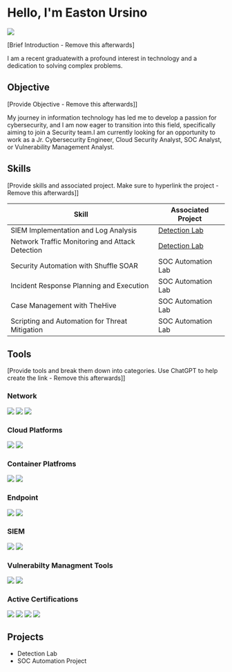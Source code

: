 # Hello, I'm Easton Ursino
<a href="https://linkedin.com/in.easton-u-953731157"><img src="https://img.shields.io/badge/-LinkedIn-0072b1?&style=for-the-badge&logo=linkedin&logoColor=white" /></a>

[Brief Introduction - Remove this afterwards]

I am a recent graduatewith a profound interest in technology and a dedication to solving complex problems.

## Objective
[Provide Objective - Remove this afterwards]]

My journey in information technology has led me to develop a passion for cybersecurity, and I am now eager to transition into this field, specifically aiming to join a Security team.I am currently looking for an opportunity to work as a Jr. Cybersecurity Engineer, Cloud Security Analyst, SOC Analyst, or Vulnerability Management Analyst.

## Skills
[Provide skills and associated project. Make sure to hyperlink the project - Remove this afterwards]]

| Skill                                         | Associated Project         |
|-----------------------------------------------|----------------------------|
| SIEM Implementation and Log Analysis          | <a href="https://google.com">Detection Lab</a>|
| Network Traffic Monitoring and Attack Detection | <a href="https://google.com">Detection Lab</a>|
| Security Automation with Shuffle SOAR         | SOC Automation Lab|
| Incident Response Planning and Execution      | SOC Automation Lab|
| Case Management with TheHive                  | SOC Automation Lab|
| Scripting and Automation for Threat Mitigation | SOC Automation Lab|

## Tools
[Provide tools and break them down into categories. Use ChatGPT to help create the link - Remove this afterwards]]


### Network
<div>
    <img src="https://img.shields.io/badge/-Wireshark-1679A7?&style=for-the-badge&logo=Wireshark&logoColor=white" />
    <img src="https://img.shields.io/badge/-Suricata-EF3B2D?&style=for-the-badge&logo=Suricata&logoColor=white" />
    <img src="https://img.shields.io/badge/-Zeek-777BB4?&style=for-the-badge&logo=Zeek&logoColor=white" />
</div>

### Cloud Platforms
<div>
    <img src="https://img.shields.io/badge/-Microsoft_Azure-0078D4?&style=for-the-badge&logo=Microsoft&logoColor=white" />
    <img src="https://img.shields.io/badge/-Amazon_AWS-232F3E?&style=for-the-badge&logo=Amazon%20AWS&logoColor=white" />
</div>

### Container Platfroms
<div> 
<img src="https://img.shields.io/badge/-Docker-2496ED?&style=for-the-badge&logo=Docker&logoColor=white" />
<img src="https://img.shields.io/badge/-Kubernetes-326CE5?&style=for-the-badge&logo=Kubernetes&logoColor=white" />
</div>

### Endpoint
<div>
<img src="https://img.shields.io/badge/-Microsoft_Defender_for_Endpoint-00A4EF?&style=for-the-badge&logo=Microsoft&logoColor=white" />
<img src="https://img.shields.io/badge/-Amazon_GuardDuty-232F3E?&style=for-the-badge&logo=Amazon%20AWS&logoColor=white" />
</div>

### SIEM
<div>
<img src="https://img.shields.io/badge/-Microsoft_Sentinel-0078D4?&style=for-the-badge&logo=Microsoft&logoColor=white" />
 <img src="https://img.shields.io/badge/-Splunk-000000?&style=for-the-badge&logo=Splunk&logoColor=white" />
</div>

### Vulnerabilty Managment Tools
<div>
<img src="https://img.shields.io/badge/-Qualys-EC3237?&style=for-the-badge&logo=Qualys&logoColor=white" />
<img src="https://img.shields.io/badge/-CrowdStrike-3D81F6?&style=for-the-badge&logo=CrowdStrike&logoColor=white" />
</div>    

### Active Certifications
   
<img src="https://img.shields.io/badge/-Security%2B-FF0000?&style=for-the-badge&logo=CompTIA&logoColor=white" />
<img src="https://img.shields.io/badge/-Azure%20SC%3A900-0078D4?&style=for-the-badge&logo=Microsoft%20Azure&logoColor=white" />
<img src="https://img.shields.io/badge/-Azure%20AZ%3A900-0078D4?&style=for-the-badge&logo=Microsoft%20Azure&logoColor=white" />
<img src="https://img.shields.io/badge/-CompTIA_Data%2B-006400?&style=for-the-badge&logo=CompTIA&logoColor=white" />



## Projects
- Detection Lab
- SOC Automation Project
